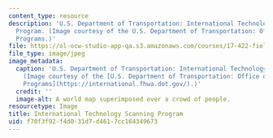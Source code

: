```yaml
---
content_type: resource
description: 'U.S. Department of Transportation: International Technology Scanning
  Program. (Image courtesy of the U.S. Department of Transportation: Office of International
  Programs.)'
file: https://ol-ocw-studio-app-qa.s3.amazonaws.com/courses/17-422-field-seminar-in-international-political-economy-fall-2003/f70f3f92f4d031d7d4617cc164349673_17-422f03.jpg
file_type: image/jpeg
image_metadata:
  caption: 'U.S. Department of Transportation: International Technology Scanning Program.
    (Image courtesy of the [U.S. Department of Transportation: Office of International
    Programs](https://international.fhwa.dot.gov/).)'
  credit: ''
  image-alt: A world map superimposed over a crowd of people.
resourcetype: Image
title: International Technology Scanning Program
uid: f70f3f92-f4d0-31d7-d461-7cc164349673
---
```

